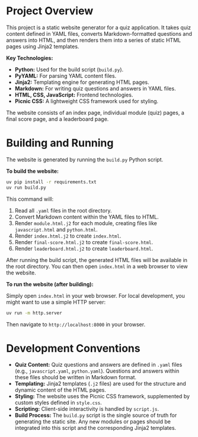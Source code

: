 # Project Overview

This project is a static website generator for a quiz application. It takes quiz content defined in YAML files, converts Markdown-formatted questions and answers into HTML, and then renders them into a series of static HTML pages using Jinja2 templates.

**Key Technologies:**
*   **Python:** Used for the build script (`build.py`).
*   **PyYAML:** For parsing YAML content files.
*   **Jinja2:** Templating engine for generating HTML pages.
*   **Markdown:** For writing quiz questions and answers in YAML files.
*   **HTML, CSS, JavaScript:** Frontend technologies.
*   **Picnic CSS:** A lightweight CSS framework used for styling.

The website consists of an index page, individual module (quiz) pages, a final score page, and a leaderboard page.

# Building and Running

The website is generated by running the `build.py` Python script.

**To build the website:**

```bash
uv pip install -r requirements.txt
uv run build.py
```

This command will:
1.  Read all `.yaml` files in the root directory.
2.  Convert Markdown content within the YAML files to HTML.
3.  Render `module.html.j2` for each module, creating files like `javascript.html` and `python.html`.
4.  Render `index.html.j2` to create `index.html`.
5.  Render `final-score.html.j2` to create `final-score.html`.
6.  Render `leaderboard.html.j2` to create `leaderboard.html`.

After running the build script, the generated HTML files will be available in the root directory. You can then open `index.html` in a web browser to view the website.

**To run the website (after building):**

Simply open `index.html` in your web browser. For local development, you might want to use a simple HTTP server:

```bash
uv run -m http.server
```

Then navigate to `http://localhost:8000` in your browser.

# Development Conventions

*   **Quiz Content:** Quiz questions and answers are defined in `.yaml` files (e.g., `javascript.yaml`, `python.yaml`). Questions and answers within these files should be written in Markdown format.
*   **Templating:** Jinja2 templates (`.j2` files) are used for the structure and dynamic content of the HTML pages.
*   **Styling:** The website uses the Picnic CSS framework, supplemented by custom styles defined in `style.css`.
*   **Scripting:** Client-side interactivity is handled by `script.js`.
*   **Build Process:** The `build.py` script is the single source of truth for generating the static site. Any new modules or pages should be integrated into this script and the corresponding Jinja2 templates.
